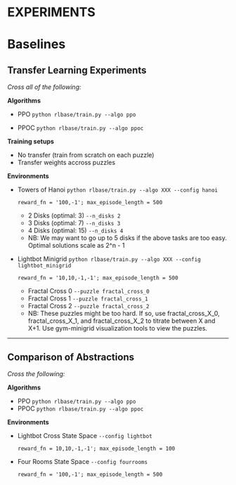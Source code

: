 # EXPERIMENTS

# Baselines
## Transfer Learning Experiments
*Cross all of the following:*

  **Algorithms**
  - PPO   `python rlbase/train.py --algo ppo`
    
  - PPOC  `python rlbase/train.py --algo ppoc`
  
  **Training setups**
  - No transfer (train from scratch on each puzzle)
  - Transfer weights accross puzzles
  
  **Environments**
  - Towers of Hanoi
    `python rlbase/train.py --algo XXX --config hanoi`

      `reward_fn = '100,-1'; max_episode_length = 500`
      - 2 Disks (optimal: 3) `--n_disks 2`
      - 3 Disks (optimal: 7) `--n_disks 3`
      - 4 Disks (optimal: 15) `--n_disks 4`
      - NB: We may want to go up to 5 disks if the above tasks are too easy. Optimal solutions scale as 2^n - 1
      
  - Lightbot Minigrid
    `python rlbase/train.py --algo XXX --config lightbot_minigrid`

      `reward_fn = '10,10,-1,-1'; max_episode_length = 500`
      - Fractal Cross 0  `--puzzle fractal_cross_0`
      - Fractal Cross 1  `--puzzle fractal_cross_1`
      - Fractal Cross 2  `--puzzle fractal_cross_2`
      - NB: These puzzles might be too hard. If so, use fractal_cross_X_0, fractal_cross_X_1, and fractal_cross_X_2 to titrate between X and X+1. Use gym-minigrid visualization tools to view the puzzles.
     
---
## Comparison of Abstractions 
*Cross the following:*

**Algorithms**
  - PPO    `python rlbase/train.py --algo ppo`
  - PPOC   `python rlbase/train.py --algo ppoc`
  
**Environments**
  - Lightbot Cross State Space  `--config lightbot`
  
    `reward_fn = 10,10,-1,-1'; max_episode_length = 100`
    
  - Four Rooms State Space      `--config fourrooms`
    
    `reward_fn = '100,-1'; max_episode_length = 500`
  
  
